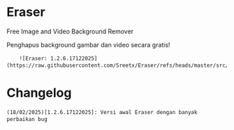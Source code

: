 # Eraser

Free Image and Video Background Remover

Penghapus background gambar dan video secara gratis!

        ![Eraser: 1.2.6.17122025](https://raw.githubusercontent.com/Sreetx/Eraser/refs/heads/master/src/Screenshot_20250218_172237.png)

# Changelog

    (18/02/2025)[1.2.6.17122025]: Versi awal Eraser dengan banyak perbaikan bug

